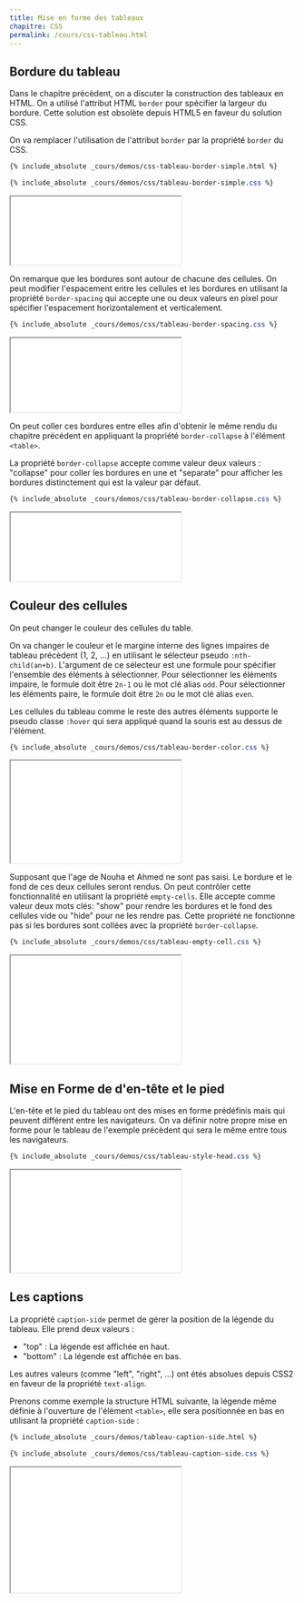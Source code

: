 ```yaml
---
title: Mise en forme des tableaux
chapitre: CSS
permalink: /cours/css-tableau.html
---
```


Bordure du tableau
------------------

Dans le chapitre précèdent, on a discuter la construction des tableaux en HTML.
On a utilisé l'attribut HTML `border` pour spécifier la largeur du bordure.
Cette solution est obsolète depuis HTML5 en faveur du solution CSS.

On va remplacer l'utilisation de l'attribut `border` par la propriété `border`
du CSS.

```html
{% include_absolute _cours/demos/css-tableau-border-simple.html %}
```

```css
{% include_absolute _cours/demos/css/tableau-border-simple.css %}
```

<p>
  <iframe height='120' scrolling='no' src='demos/css-tableau-border-simple.html'></iframe>
</p>

On remarque que les bordures sont autour de chacune des cellules. On peut
modifier l'espacement entre les cellules et les bordures en utilisant la
propriété `border-spacing` qui accepte une ou deux valeurs en pixel pour
spécifier l'espacement horizontalement et verticalement.

```css
{% include_absolute _cours/demos/css/tableau-border-spacing.css %}
```

<p>
  <iframe height='130' scrolling='no' src='demos/tableau-border-spacing.html'></iframe>
</p>

On peut coller ces bordures entre elles afin d'obtenir le même rendu du
chapitre précédent en appliquant la propriété `border-collapse` à l'élément
`<table>`.

La propriété `border-collapse` accepte comme valeur deux valeurs : "collapse"
pour coller les bordures en une et "separate" pour afficher les bordures
distinctement qui est la valeur par défaut.

```css
{% include_absolute _cours/demos/css/tableau-border-collapse.css %}
```

<p>
  <iframe height='120' scrolling='no' src='demos/tableau-border-collapse.html'></iframe>
</p>

Couleur des cellules
--------------------

On peut changer le couleur des cellules du table.

On va changer le couleur et le margine interne des lignes impaires de tableau
précèdent (1, 2, ...) en utilisant le sélecteur pseudo `:nth-child(an+b)`.
L'argument de ce sélecteur est une formule pour spécifier l'ensemble des
éléments à sélectionner. Pour sélectionner les éléments impaire, le formule
doit être `2n-1` ou le mot clé alias `odd`. Pour sélectionner les éléments
paire, le formule doit être `2n` ou le mot clé alias `even`.

Les cellules du tableau comme le reste des autres éléments supporte le pseudo
classe `:hover` qui sera appliqué quand la souris est au dessus de l'élément.

```css
{% include_absolute _cours/demos/css/tableau-border-color.css %}
```

<p>
  <iframe height='180' scrolling='no' src='demos/tableau-border-color.html'></iframe>
</p>

Supposant que l'age de Nouha et Ahmed ne sont pas saisi. Le bordure et le fond
de ces deux cellules seront rendus. On peut contrôler cette fonctionnalité en
utilisant la propriété `empty-cells`. Elle accepte comme valeur deux mots clés:
"show" pour rendre les bordures et le fond des cellules vide ou "hide" pour
ne les rendre pas. Cette propriété ne fonctionne pas si les bordures sont
collées avec la propriété `border-collapse`.

```css
{% include_absolute _cours/demos/css/tableau-empty-cell.css %}
```

<p>
  <iframe height='190' scrolling='no' src='demos/tableau-empty-cell.html'></iframe>
</p>

Mise en Forme de d'en-tête et le pied
-------------------------------------

L'en-tête et le pied du tableau ont des mises en forme prédéfinis mais qui
peuvent différent entre les navigateurs. On va définir notre propre mise en
forme pour le tableau de l'exemple précèdent qui sera le même entre tous les
navigateurs.

```css
{% include_absolute _cours/demos/css/tableau-style-head.css %}
```

<p>
  <iframe height='180' scrolling='no' src='demos/tableau-style-head.html'></iframe>
</p>

Les captions
------------

La propriété `caption-side` permet de gérer la position de la légende du
tableau. Elle prend deux valeurs :

- "top" : La légende est affichée en haut.
- "bottom" : La légende est affichée en bas.

Les autres valeurs (comme "left", "right", ...) ont étés absolues depuis CSS2
en faveur de la propriété `text-align`.

Prenons comme exemple la structure HTML suivante, la légende même définie à
l'ouverture de l'élément `<table>`, elle sera positionnée en bas en utilisant
la propriété `caption-side` :

```html
{% include_absolute _cours/demos/tableau-caption-side.html %}
```

```css
{% include_absolute _cours/demos/css/tableau-caption-side.css %}
```

<p>
  <iframe height='220' scrolling='no' src='demos/tableau-caption-side.html'></iframe>
</p>
